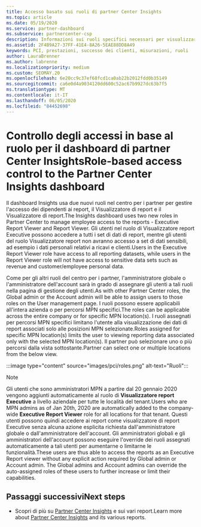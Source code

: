 ```yaml
---
title: Accesso basato sui ruoli di partner Center Insights
ms.topic: article
ms.date: 05/19/2020
ms.service: partner-dashboard
ms.subservice: partnercenter-csp
description: Informazioni sui ruoli specifici necessari per visualizzare i report di partner Center Insights. Sono inclusi i ruoli del Visualizzatore report Executive e del Visualizzatore report.
ms.assetid: 2F4B9A27-37FF-41E4-8A26-5EAE88DD8A49
keywords: PCI, prestazioni, successo dei clienti, misurazioni, ruoli
author: LauraBrenner
ms.author: labrenne
ms.localizationpriority: medium
ms.custom: SEOMAY.20
ms.openlocfilehash: 6e20cc9c37ef68fcd1ca0ab22b2012fdd0b35149
ms.sourcegitcommit: ca6e0d4a9034120dd600c52ac67b9927dc63b7f5
ms.translationtype: MT
ms.contentlocale: it-IT
ms.lasthandoff: 06/05/2020
ms.locfileid: "84452698"
---
```

# <a name="role-based-access-control-to-the-partner-center-insights-dashboard"></a><span data-ttu-id="effeb-105">Controllo degli accessi in base al ruolo per il dashboard di partner Center Insights</span><span class="sxs-lookup"><span data-stu-id="effeb-105">Role-based access control to the Partner Center Insights dashboard</span></span>

<span data-ttu-id="effeb-106">Il dashboard Insights usa due nuovi ruoli nel centro per i partner per gestire l'accesso dei dipendenti ai report, il Visualizzatore di report e il Visualizzatore di report.</span><span class="sxs-lookup"><span data-stu-id="effeb-106">The Insights dashboard uses two new roles in Partner Center to manage employee access to the reports - Executive Report Viewer and Report Viewer.</span></span>  <span data-ttu-id="effeb-107">Gli utenti nel ruolo di Visualizzatore report Executive possono accedere a tutti i set di dati di report, mentre gli utenti del ruolo Visualizzatore report non avranno accesso a set di dati sensibili, ad esempio i dati personali relativi a ricavi e clienti.</span><span class="sxs-lookup"><span data-stu-id="effeb-107">Users in the Executive Report Viewer role have access to all reporting datasets, while users in the Report Viewer role will not have access to sensitive data sets such as revenue and customer/employee personal data.</span></span>  

<span data-ttu-id="effeb-108">Come per gli altri ruoli del centro per i partner, l'amministratore globale o l'amministratore dell'account sarà in grado di assegnare gli utenti a tali ruoli nella pagina di gestione degli utenti.</span><span class="sxs-lookup"><span data-stu-id="effeb-108">As with other Partner Center roles, the Global admin or the Account admin will be able to assign users to those roles on the User management page.</span></span> <span data-ttu-id="effeb-109">I ruoli possono essere applicabili all'intera azienda o per percorsi MPN specifici.</span><span class="sxs-lookup"><span data-stu-id="effeb-109">The roles can be applicable across the entire company or for specific MPN location(s).</span></span> <span data-ttu-id="effeb-110">I ruoli assegnati per percorsi MPN specifici limitano l'utente alla visualizzazione dei dati di report associati solo alle posizioni MPN selezionate.</span><span class="sxs-lookup"><span data-stu-id="effeb-110">Roles assigned for specific MPN location(s) limits the user to viewing reporting data associated only with the selected MPN location(s).</span></span> <span data-ttu-id="effeb-111">Il partner può selezionare uno o più percorsi dalla vista sottostante.</span><span class="sxs-lookup"><span data-stu-id="effeb-111">Partner can select one or multiple locations from the below view.</span></span>

:::image type="content" source="images/pci/roles.png" alt-text="Ruoli":::

>[!Note]
> <span data-ttu-id="effeb-113">Gli utenti che sono amministratori MPN a partire dal 20 gennaio 2020 vengono aggiunti automaticamente al ruolo di **Visualizzatore report Executive** a livello aziendale per tutte le località del tenant.</span><span class="sxs-lookup"><span data-stu-id="effeb-113">Users who are MPN admins as of Jan 20th, 2020 are automatically added to the company-wide **Executive Report Viewer** role for all locations for that tenant.</span></span> <span data-ttu-id="effeb-114">Questi utenti possono quindi accedere ai report come visualizzatore di report Executive senza alcuna azione esplicita richiesta dall'amministratore globale o dall'amministratore dell'account. Gli amministratori globali e gli amministratori dell'account possono eseguire l'override dei ruoli assegnati automaticamente a tali utenti per aumentarne o limitarne le funzionalità.</span><span class="sxs-lookup"><span data-stu-id="effeb-114">These users are thus able to access the reports as an Executive Report viewer without any explicit action required by Global admin or Account admin. The Global admins and Account admins can override the auto-assigned roles of these users to further increase or limit their capabilities.</span></span>

## <a name="next-steps"></a><span data-ttu-id="effeb-115">Passaggi successivi</span><span class="sxs-lookup"><span data-stu-id="effeb-115">Next steps</span></span>

- <span data-ttu-id="effeb-116">Scopri di più su [Partner Center Insights](partner-center-insights.md) e sui vari report.</span><span class="sxs-lookup"><span data-stu-id="effeb-116">Learn more about [Partner Center Insights](partner-center-insights.md) and its various reports.</span></span>

